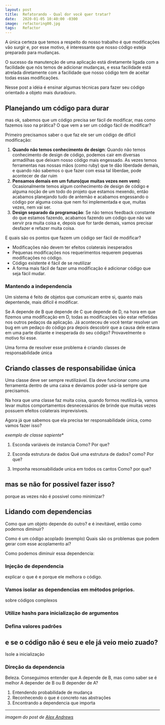 ```yaml
---
layout: post
title:  Refatorando - Qual dor você quer tratar?
date:   2020-01-05 10:40:00 -0300
image:  refactoring00.jpg
tags:   Refactor
---
```

A única certeza que temos a respeito do nosso trabalho é que modificações vão surgir e, por esse motivo, é interessante que nosso código esteja preparado para mudanças.

O sucesso da manutenção de uma aplicação está diretamente ligada com a facilidade que nós temos de adicionar mudanças, e essa facilidade está atrelada diretamente com a facilidade que nosso código tem de aceitar todas essas modificações.

Nesse post a idéia é ensinar algumas técnicas para fazer seu código orientado a objeto mais duradouro.

## Planejando um código para durar

mas ok, sabemos que um código precisa ser fácil de modificar, mas como fazemos isso na prática? O que vem a ser um código fácil de modificar?

Primeiro precisamos saber o que faz ele ser um código de difícil modificação:

1. **Quando não temos conhecimento de design**: Quando não temos conhecimento de design de código, podemos cair em diversas armadilhas que deixam nosso código mais engessado. As vezes temos ferramentas nas nossas mãos (como ruby) que te dão liberdade demais, e quando não sabemos o que fazer com essa tal liberdae, pode acontecer de dar ruim
2. **Pensamos demais em um futuro(que muitas vezes nem vem)**: Ocasionalmente temos algum conhecimento de design de código e alguma noção de um todo do projeto que estamos mexendo, então acabamos planejando tudo de antemão e acabamos engessando o código por alguma coisa que nem foi implementada e que, muitas vezes, nem vai ser.
3. **Design separado da programação**: Se não temos feedback constante do que estamos fazendo, acabamos fazendo um código que não vai servir pra muita coisa e, depois que for tarde demais, vamos precisar desfazer e refazer muita coisa. 

E quais são os pontos que fazem um código ser fácil de modificar?

* Modificações não devem ter efeitos colaterais inesperados
* Pequenas modificações nos requerimentos requerem pequenas modificações no código.
* Código existente é fácil de se reutilizar
* A forma mais fácil de fazer uma modificação é adicionar código que seja fácil mudar.

### Mantendo a independencia 
Um sistema é feito de objetos que comunicam entre si, quanto mais depentende, mais difícil é modificar. 

Se A depende de B que depende de C que depende de D, na hora em que fizemos uma modificação em D, todas as modificações vão estar refletidas nos outros pedaços da aplicação. Já aconteceu de você tentar resolver um bug em um pedaço do código pra depois descobrir que a causa dele estava em uma parte distante e inesperada do seu código? Provavelmente o motivo foi esse.

Uma forma de resolver esse problema é criando classes de responsabilidade única

## Criando classes de responsabilidae única

Uma classe deve ser sempre reutilizável. Ela deve funcionar como uma ferramenta dentro de uma caixa e deviamos poder usá-la sempre que precisamos.

Na hora que uma classe faz muita coisa, quando formos reutilizá-la, vamos levar muitos comportamentos desnecessários de brinde que muitas vezes possuem efeitos colaterais imprevisíveis.

Agora já que sabemos que ela precisa ter responsabilidade única, como vamos fazer isso?

*exemplo de classe sapiente**

1. Esconda variáveis de instancia
Como?
Por que?

2. Esconda estrutura de dados
Qué uma estrutura de dados?
como?
Por que?

3. Imponha resonsabilidade unica em todos os cantos
Como? por que?

## mas se não for possivel fazer isso?
porque as vezes não é possivel
como minimizar?

## Lidando com dependencias
Como que um objeto depende do outro? e é inevitável, então como podemos diminuir?

Como é um código acoplado (exemplo)
Quais são os problemas que podem gerar com esse acoplamento ai?

Como podemos diminuir essa dependencia:

### Injeção de dependencia 
explicar o que é e porque ele melhora o código.

### Vamos isolar as dependencias em métodos próprios.
sobre códigos complexos

### Utilize hashs para inicialização de argumentos
### Defina valores padrões

## e se o código não é seu e ele já veio meio zuado?
Isole a inicialização

### Direção da dependencia
Beleza. Conseguimos entender que A depende de B, mas como saber se é melhor A depender de B ou B depender de A?

1. Entendendo probabilidade de mudança
2. Reconhecendo o que é concreto nas abstrações
3. Encontrando a dependencia que importa


----

*imagem do post de [Alex Andrews](https://unsplash.com/@alex_andrews)*